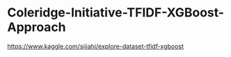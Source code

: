 # Coleridge-Initiative-TFIDF-XGBoost-Approach
https://www.kaggle.com/sijiahi/explore-dataset-tfidf-xgboost
